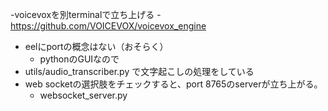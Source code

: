 -voicevoxを別terminalで立ち上げる
    -https://github.com/VOICEVOX/voicevox_engine
- eelにportの概念はない（おそらく）
    - pythonのGUIなので
- utils/audio_transcriber.py で文字起こしの処理をしている
- web socketの選択肢をチェックすると、port 8765のserverが立ち上がる。
    - websocket_server.py